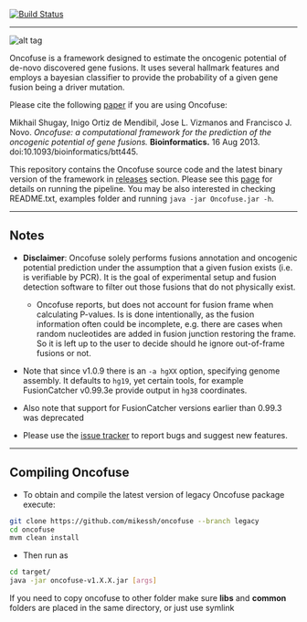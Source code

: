 [![Build Status](https://travis-ci.org/mikessh/oncofuse.svg?branch=legacy)](https://travis-ci.org/mikessh/oncofuse)

---

![alt tag](http://www.unav.es/genetica/logo.png)

Oncofuse is a framework designed to estimate the oncogenic potential of de-novo discovered gene fusions. It uses several hallmark features and employs a bayesian classifier to provide the probability of a given gene fusion being a driver mutation.

Please cite the following [paper](http://www.ncbi.nlm.nih.gov/pubmed/23956304) if you are using Oncofuse:

Mikhail Shugay, Inigo Ortiz de Mendibil, Jose L. Vizmanos and Francisco J. Novo. *Oncofuse: a computational framework for the prediction of the oncogenic potential of gene fusions.* **Bioinformatics.** 16 Aug 2013. doi:10.1093/bioinformatics/btt445.

This repository contains the Oncofuse source code and the latest binary version of the framework in [releases](https://github.com/mikessh/oncofuse/releases/latest) section. Please see this [page](http://www.unav.es/genetica/oncofuse.html) for details on running the pipeline. You may be also interested in checking README.txt, examples folder and running `java -jar Oncofuse.jar -h`.

---
## Notes

* **Disclaimer**: Oncofuse solely performs fusions annotation and oncogenic potential prediction under the assumption that a given fusion exists (i.e. is verifiable by PCR). It is the goal of experimental setup and fusion detection software to filter out those fusions that do not physically exist.

  * Oncofuse reports, but does not account for fusion frame when calculating P-values. Is is done intentionally, as the fusion information often could be incomplete, e.g. there are cases when random nucleotides are added in fusion junction restoring the frame. So it is left up to the user to decide should he ignore out-of-frame fusions or not.

* Note that since v1.0.9 there is an `-a hgXX` option, specifying genome assembly. It defaults to `hg19`, yet certain tools, for example FusionCatcher v0.99.3e provide output in `hg38` coordinates.

* Also note that support for FusionCatcher versions earlier than 0.99.3 was deprecated

* Please use the [issue tracker](https://github.com/mikessh/oncofuse/issues) to report bugs and suggest new features.

---
## Compiling Oncofuse

* To obtain and compile the latest version of legacy Oncofuse package execute:

```bash
git clone https://github.com/mikessh/oncofuse --branch legacy
cd oncofuse
mvm clean install
```

* Then run as

```bash
cd target/
java -jar oncofuse-v1.X.X.jar [args]
```

If you need to copy oncofuse to other folder make sure **libs** and **common** folders are placed in the same directory, or just use symlink